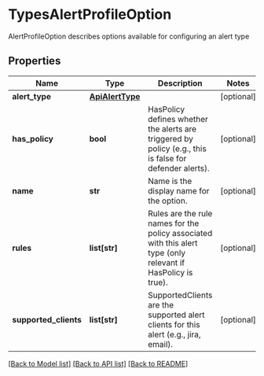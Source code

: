 # TypesAlertProfileOption

AlertProfileOption describes options available for configuring an alert type

## Properties
Name | Type | Description | Notes
------------ | ------------- | ------------- | -------------
**alert_type** | [**ApiAlertType**](ApiAlertType.md) |  | [optional] 
**has_policy** | **bool** | HasPolicy defines whether the alerts are triggered by policy (e.g., this is false for defender alerts).  | [optional] 
**name** | **str** | Name is the display name for the option.  | [optional] 
**rules** | **list[str]** | Rules are the rule names for the policy associated with this alert type (only relevant if HasPolicy is true).  | [optional] 
**supported_clients** | **list[str]** | SupportedClients are the supported alert clients for this alert (e.g., jira, email).  | [optional] 

[[Back to Model list]](../README.md#documentation-for-models) [[Back to API list]](../README.md#documentation-for-api-endpoints) [[Back to README]](../README.md)


